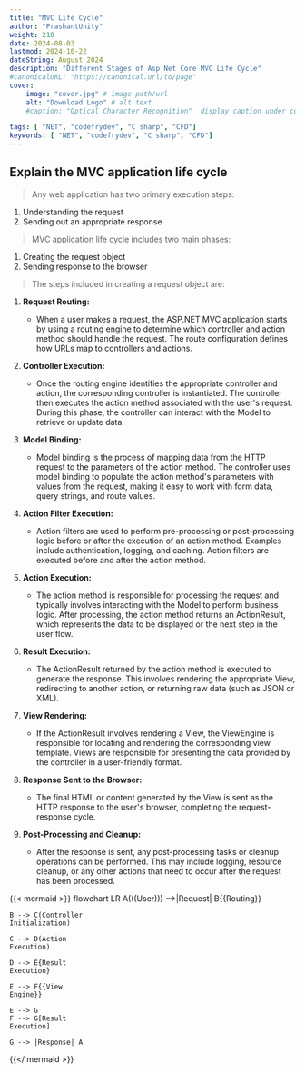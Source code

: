 ```yaml
---
title: "MVC Life Cycle"
author: "PrashantUnity"
weight: 210
date: 2024-08-03
lastmod: 2024-10-22
dateString: August 2024  
description: "Different Stages of Asp Net Core MVC Life Cycle"
#canonicalURL: "https://canonical.url/to/page"
cover:
    image: "cover.jpg" # image path/url
    alt: "Download Logo" # alt text
    #caption: "Optical Character Recognition"  display caption under cover 

tags: [ "NET", "codefrydev", "C sharp", "CFD"]
keywords: [ "NET", "codefrydev", "C sharp", "CFD"]
---
```



## Explain the MVC application life cycle

> Any web application has two primary execution steps:

1) Understanding the request
2) Sending out an appropriate response

> MVC application life cycle includes two main phases:

1) Creating the request object
2) Sending response to the browser

> The steps included in creating a request object are:

1. **Request Routing:**
   * When a user makes a request, the ASP.NET MVC application starts by using a routing engine to determine which controller and action method should handle the request. The route configuration defines how URLs map to controllers and actions.

2. **Controller Execution:**
   * Once the routing engine identifies the appropriate controller and action, the corresponding controller is instantiated. The controller then executes the action method associated with the user's request. During this phase, the controller can interact with the Model to retrieve or update data.

3. **Model Binding:**
   * Model binding is the process of mapping data from the HTTP request to the parameters of the action method. The controller uses model binding to populate the action method's parameters with values from the request, making it easy to work with form data, query strings, and route values.

4. **Action Filter Execution:**
   * Action filters are used to perform pre-processing or post-processing logic before or after the execution of an action method. Examples include authentication, logging, and caching. Action filters are executed before and after the action method.

5. **Action Execution:**
   * The action method is responsible for processing the request and typically involves interacting with the Model to perform business logic. After processing, the action method returns an ActionResult, which represents the data to be displayed or the next step in the user flow.

6. **Result Execution:**
   * The ActionResult returned by the action method is executed to generate the response. This involves rendering the appropriate View, redirecting to another action, or returning raw data (such as JSON or XML).

7. **View Rendering:**
   * If the ActionResult involves rendering a View, the ViewEngine is responsible for locating and rendering the corresponding view template. Views are responsible for presenting the data provided by the controller in a user-friendly format.

8. **Response Sent to the Browser:**
   * The final HTML or content generated by the View is sent as the HTTP response to the user's browser, completing the request-response cycle.

9. **Post-Processing and Cleanup:**
   * After the response is sent, any post-processing tasks or cleanup operations can be performed. This may include logging, resource cleanup, or any other actions that need to occur after the request has been processed.
   
{{< mermaid >}}
flowchart  LR
    A(((User))) -->|Request| B{{Routing}}

    B --> C(Controller 
    Initialization)

    C --> D(Action 
    Execution)

    D --> E{Result 
    Execution}

    E --> F{{View 
    Engine}}

    E --> G
    F --> G[Result 
    Execution]

    G --> |Response| A  
{{</ mermaid >}}